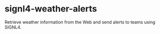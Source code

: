 # signl4-weather-alerts
Retrieve weather information from the Web and send alerts to teams using SIGNL4.
